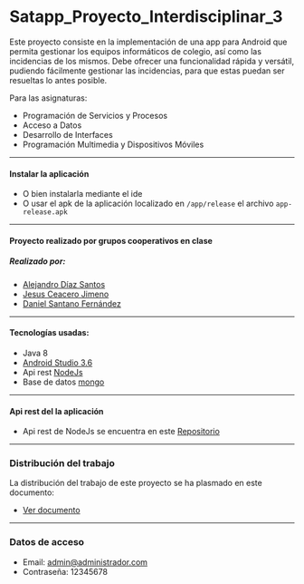 # Satapp_Proyecto_Interdisciplinar_3
Este proyecto consiste en la implementación de una app para Android que permita gestionar los equipos informáticos de colegio, así como las incidencias de los mismos. Debe ofrecer una funcionalidad rápida y versátil, pudiendo fácilmente gestionar las incidencias, para que estas puedan ser resueltas lo antes posible.

Para las asignaturas:
* Programación de Servicios y Procesos
* Acceso a Datos
* Desarrollo de Interfaces
* Programación Multimedia y Dispositivos Móviles

***


#### Instalar la aplicación
* O bien instalarla mediante el ide
* O usar el apk de la aplicación localizado en `/app/release` el archivo `app-release.apk`

***


#### Proyecto realizado por grupos cooperativos en clase
##### Realizado por:
* [Alejandro Díaz Santos](https://github.com/aledi99 "Alejandro Díaz Santos perfil de GitHub")
* [Jesus Ceacero Jimeno](https://github.com/cads918 "Jesus Ceacero Jimeno perfil de GitHub")
* [Daniel Santano Fernández](https://github.com/DanielSantanoF "Daniel Santano Fernández perfil de GitHub")

***


#### Tecnologías usadas:
* Java 8
* [Android Studio 3.6](https://developer.android.com/studio)
* Api rest [NodeJs](https://nodejs.org/en/)
* Base de datos [mongo](https://www.mongodb.com/es)

***


#### Api rest del la aplicación
* Api rest de NodeJs se encuentra en este [Repositorio](https://github.com/lmlopezmagana/satapp)

***


### Distribución del trabajo
La distribución del trabajo de este proyecto se ha plasmado en este documento:

* [Ver documento](https://docs.google.com/document/d/1uMOgth0Lw5tCxqe4tp3prT0TJaDiX2ni8DrZcqL09uQ/edit?usp=sharing "Documento de la distribución del trabajo")

***


### Datos de acceso
* Email: admin@administrador.com
* Contraseña: 12345678